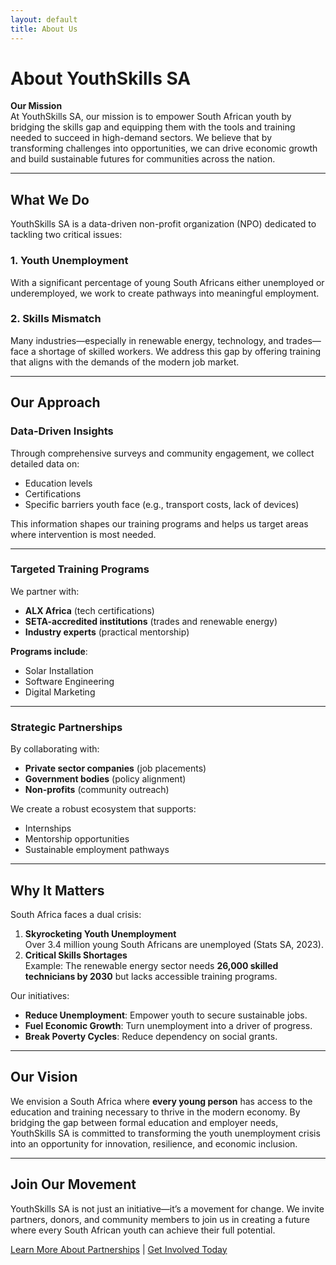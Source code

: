 ```yaml
---
layout: default
title: About Us
---
```


# About YouthSkills SA

**Our Mission**  
At YouthSkills SA, our mission is to empower South African youth by bridging the skills gap and equipping them with the tools and training needed to succeed in high-demand sectors. We believe that by transforming challenges into opportunities, we can drive economic growth and build sustainable futures for communities across the nation.

---

## What We Do  
YouthSkills SA is a data-driven non-profit organization (NPO) dedicated to tackling two critical issues:

### 1. Youth Unemployment  
With a significant percentage of young South Africans either unemployed or underemployed, we work to create pathways into meaningful employment.

### 2. Skills Mismatch  
Many industries—especially in renewable energy, technology, and trades—face a shortage of skilled workers. We address this gap by offering training that aligns with the demands of the modern job market.

---

## Our Approach  

### Data-Driven Insights  
Through comprehensive surveys and community engagement, we collect detailed data on:  
- Education levels  
- Certifications  
- Specific barriers youth face (e.g., transport costs, lack of devices)  

This information shapes our training programs and helps us target areas where intervention is most needed.

---

### Targeted Training Programs  
We partner with:  
- **ALX Africa** (tech certifications)  
- **SETA-accredited institutions** (trades and renewable energy)  
- **Industry experts** (practical mentorship)  

**Programs include**:  
- Solar Installation  
- Software Engineering  
- Digital Marketing  

---

### Strategic Partnerships  
By collaborating with:  
- **Private sector companies** (job placements)  
- **Government bodies** (policy alignment)  
- **Non-profits** (community outreach)  

We create a robust ecosystem that supports:  
- Internships  
- Mentorship opportunities  
- Sustainable employment pathways  

---

## Why It Matters  
South Africa faces a dual crisis:  
1. **Skyrocketing Youth Unemployment**  
   Over 3.4 million young South Africans are unemployed (Stats SA, 2023).  
2. **Critical Skills Shortages**  
   Example: The renewable energy sector needs **26,000 skilled technicians by 2030** but lacks accessible training programs.  

Our initiatives:  
- **Reduce Unemployment**: Empower youth to secure sustainable jobs.  
- **Fuel Economic Growth**: Turn unemployment into a driver of progress.  
- **Break Poverty Cycles**: Reduce dependency on social grants.  

---

## Our Vision  
We envision a South Africa where **every young person** has access to the education and training necessary to thrive in the modern economy. By bridging the gap between formal education and employer needs, YouthSkills SA is committed to transforming the youth unemployment crisis into an opportunity for innovation, resilience, and economic inclusion.

---

## Join Our Movement  
YouthSkills SA is not just an initiative—it’s a movement for change. We invite partners, donors, and community members to join us in creating a future where every South African youth can achieve their full potential.

[Learn More About Partnerships](/partnerships) | [Get Involved Today](/contact)  
